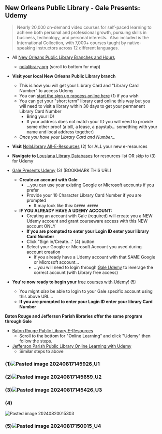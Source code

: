## New Orleans Public Library - Gale Presents: Udemy

> Nearly 20,000 on-demand video courses for self-paced learning to achieve both personal and professional growth, pursuing skills in business, technology, and personal interests.  Also included is the International Collection, with 7,000+ courses taught by native-speaking instructors across 12 different languages.

- All [New Orleans Public Library Branches and Hours](https://nolalibrary.org/new-to-the-library-need-a-card/)
	- [nolalibrary.org](https://nolalibrary.org/) (scroll to bottom for map)

- **Visit your local New Orleans Public Library branch**
	- This is how you will get your Library Card and "Library Card Number" to access Udemy
	- You can [start the sign up process online here](https://nolalibrary.org/new-to-the-library-need-a-card/) (1) if you wish
	- You can get your "short term" library card online this way but you will need to visit a library within 30 days to get your permanent Library Card Number
		- Bring your ID!
		- If your address does not match your ID you will need to provide some other proof (a bill, a lease, a paystub... something with your name and local address together)
	- _Once you have your Library Card and Number..._

- **Visit** [NolaLibrary All-E-Resources](https://nolalibrary.org/books-movies-more/all-e-resources/) (2) for ALL your new e-resources
- **Navigate to** [Lousiana Library Databases](https://lalibcon.state.lib.la.us/) for resources list OR skip to (3) for Udemy
- [Gale Presents Udemy](https://link.gale.com/apps/udemy/auth?p=UDEMY&u=lln_pnopl&targetPath=) (3) (BOOKMARK THIS URL)
	- **Create an account with Gale**
		- ...you can use your existing Google or Microsoft accounts if you prefer
		- Provide your 10 Character Library Card Number if you are prompted
			- It may look like this: `D#### #####`
	- **IF YOU ALREADY HAVE A UDEMY ACCOUNT:**
		- Creating an account with Gale (required) will create you a NEW Udemy account and grant courseware access with this NEW account ONLY
		- **If you are prompted to enter your Login ID enter your library Card Number**
		- Click "Sign in/Create..." (4) button
		- Select your Google or Microsoft Account you used during account creation
			- If you already have a Udemy account with that SAME Google or Microsoft account...
			- ...you will need to login through [Gale Udemy](https://link.gale.com/apps/udemy/auth?p=UDEMY&u=lln_pnopl&targetPath=) to leverage the correct account (with Library free access)
- **You're now ready to begin your** [free courses with Udemy!](https://gale.udemy.com/organization/home/) (5)
	- You might _also_ be able to login to your Gale specific account using this above URL...
	- **If you are prompted to enter your Login ID enter your library Card Number**

**Baton Rouge and Jefferson Parish libraries offer the same program through Gale**
- [Baton Rouge Public Library E-Resources](https://www.ebrpl.com/digital.html)
	- Scroll to the bottom for "Online Learning" and click "Udemy" then follow the steps.
- [Jefferson Parish Public Library Online Learning with Udemy](https://www.jeffersonwilibrary.org/reference/)
	- Similar steps to above

### (1)![Pasted image 20240817145926_U1](https://github.com/user-attachments/assets/ecd35717-bddf-421c-aa44-9fec3c1aa2c2)
### (2)![Pasted image 20240817145659_U2](https://github.com/user-attachments/assets/916882ee-b840-4e72-a122-d43671d9ac9c)
### (3)![Pasted image 20240817145426_U3](https://github.com/user-attachments/assets/fcf97206-3a6e-4a62-addd-e06a9aeb1372)
### (4)
![Pasted image 20240820015303](https://github.com/user-attachments/assets/802bb7ce-db2c-4294-bb95-c1bc6d5a9acf)
### (5)![Pasted image 20240817150015_U4](https://github.com/user-attachments/assets/f14d60da-128a-4bfa-92e0-2791c75b0123)
